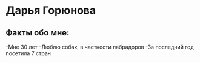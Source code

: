 # Дарья Горюнова

## Факты обо мне:
-Мне 30 лет
-Люблю собак, в частности лабрадоров
-За последний год посетила 7 стран


